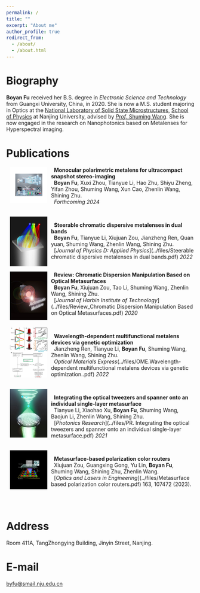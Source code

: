 ```yaml
---
permalink: /
title: ""
excerpt: "About me"
author_profile: true
redirect_from: 
  - /about/
  - /about.html
---
```


 Biography
======
__Boyan Fu__ received her B.S. degree in *Electronic Science and Technology* from Guangxi University, China, in 2020. She is now a M.S. student majoring in Optics at the [National Laboratory of Solid State Microstructures](https://vlssm.nju.edu.cn/), [School of Physics](https://physics.nju.edu.cn/) at Nanjing University, advised by [*Prof*. Shuming Wang](https://physics.nju.edu.cn/sz/gdkxx/20191105/i45277.html). She is now engaged in the research on Nanophotonics based on Metalenses for Hyperspectral imaging.


<!-- __Update: I will be joining Stanford University as a Ph.D. student in Fall 2021!__ -->




<!-- Research area
======

<div>
<div style="font-size:15pt"><strong>Metasurface-Based Optical Manipulation</strong></div>
  <hr/>
</div>
<div style="font-size:11pt ;  font-style:italic">
 <img   width="200" align="left"  hspace= 10px src="../images/tianyue.png"/>
<p align = "justify">Optical tweezers (OT) and optical spanner (OS) are powerful tools of optical manipulation, which are responsible for particle trapping and rotation, respectively. Conventionally, the OT and OS are built using bulky three-dimensional devices, such as microscope objectives and spatial light modulators. Recently, metasurfaces are proposed for setting up them on a microscale platform, which greatly miniaturizing the systems. In this topic, we offer a metasurface-based solution to integrating the OT and OS. Using the prevailing approach based on the geometric and dynamic phases, we show that it is possible to construct an output field, which promises a high NA focal spot, accompanied with a coaxial vortex. Optical trapping and rotation are numerically demonstrated by estimating the mechanical effects on a particle probe. Moreover, we demonstrate an on-demand control of the OT-to-OS distance and the topological charge possessed by the OS. Our results may empower advanced applications in on-chip particle manipulation.</p>
  </div>


<br/>

<div>
<div style="font-size:15pt"><strong>Multidimensional Light-Field Manipulation with Metasurfaces</strong></div>
  <hr/>
</div>
<div style="font-size:11pt ; font-style:italic">
 <img width="200" align="left"   hspace= 10px src="../images/manipulation.png"/>
<p align = "justify">Metasurfaces possessing the advantages of miniaturized size, are widely employed to manipulate light in the subwavelength region, which breaks the limitation of bulky and complex volume and system compared to the traditional optical elements. An advantage of metasurfaces is their versatility by invoking the parameters of light-field to achieve various functionalities into a single-layer metasurface. In this project, we report methods of using the polarization and dispersion of light to achieve multifunctional metasurface devices, allowing the different degrees of freedom of light to carry independent phase profiles to achieve the polarization-dependent conversion of Bessel beams with different orders and NAs as well as wavelength-controlled multifunctional metalenses by introducing an improved genetic algorithm have been implemented. We envision our research are expected to be the potential candidates in multifunctional integrated optical devices.</p>
  </div>

<br/>

<div>
<div style="font-size:15pt"><strong>Chromatic Dispersion Manipulation Based on Metalenses</strong></div>
  <hr>
</div>
<div style="font-size:11pt ;  font-style:italic">
 <img width="200" align="left"  hspace= 10px  src="../images/chromatic.png"/>
<p align = "justify">Among all the optical elements, the metalenses possess most basic and important application, compared with the traditional lenses, it has significant advantages in integration and miniaturization. However, the resonant dispersion of each nanostructure, the inherent dispersion of planar devices and optical materials lead to large chromatic aberrations in the metalenses, that severely reduces the quality of their focusing and imaging. Therefore, how to effectively suppress or manipulate the chromatic aberration of metalenses has attracted worldwide attention in recent years, and various excellent achievements have promoted the development of this field. In this project, the Differencial-phase equation has been employed to design the achromatic or super chromatic metalenses, which provides the possibility for the development of ultrathin full-color camera or spectral imaging devices.</p>
  </div>

<br/>  -->

Publications
======

<img width="100" align="left" hspace= 10px src="../images/MPSII.png"/>

&nbsp; __Monocular polarimetric metalens for ultracompact snapshot stereo-imaging__<br/>
&nbsp; __Boyan Fu__, Xuxi Zhou, Tianyue Li, Hao Zhu, Shiyu Zheng, Yifan Zhou, Shuming Wang, Xun Cao, Zhenlin Wang, Shining Zhu. <br/>
&nbsp; *Forthcoming 2024* <br/>

<br/>
<img width="100" align="left" hspace= 10px src="../images/Inhomogeneous Chromatic dispersion.jpg"/>

&nbsp; __Steerable chromatic dispersive metalenses in dual bands__<br/>
&nbsp; __Boyan Fu__, Tianyue Li, Xiujuan Zou, Jianzheng Ren, Quan yuan, Shuming Wang, Zhenlin Wang, Shining Zhu. <br/>
&nbsp; [*Journal of Physics D: Applied Physics*](../files/Steerable chromatic dispersive metalenses in dual bands.pdf) *2022* <br/>
<br/>

<img width="100" align="left"  hspace= 10px src="../images/Achromatic.jpg"/>

&nbsp; __Review: Chromatic Dispersion Manipulation Based on Optical Metasurfaces__<br/>
&nbsp; __Boyan Fu__, Xiujuan Zou, Tao Li, Shuming Wang, Zhenlin Wang, Shining Zhu. <br/>
&nbsp;  [*Journal of Harbin Institute of Technology*](../files/Review_Chromatic Dispersion Manipulation Based on Optical Metasurfaces.pdf) *2020* <br/>
<!-- <img width="175" align="left" src="https://ErisZhang.github.io/images/comp-dynamics-representative-image.jpg"/> -->
<br/>

<img width="100" align="left" hspace= 10px src="../images/wavelength-controlled.jpg"/>

&nbsp; __Wavelength-dependent multifunctional metalens devices via genetic optimization__<br/>
&nbsp; Jianzheng Ren, Tianyue Li, __Boyan Fu__, Shuming Wang, Zhenlin Wang, Shining Zhu. <br/>
&nbsp; *Optical Materials Express*(../files/OME.Wavelength-dependent multifunctional metalens devices via genetic optimization..pdf) *2022* <br/>

<br/>

<img width="100" align="left" hspace= 10px src="../images/OT-OS metasurface.jpg"/>

&nbsp; __Integrating the optical tweezers and spanner onto an individual single-layer metasurface__<br/>
&nbsp; Tianyue Li, Xiaohao Xu, __Boyan Fu__, Shuming Wang, Baojun Li, Zhenlin Wang, Shining Zhu. <br/>
&nbsp;  [*Photonics Research*](../files/PR. Integrating the optical tweezers and spanner onto an individual single-layer metasurface.pdf) *2021* <br/>

<br/>

<img width="100" align="left" hspace= 10px src="../images/polar-color-router.png"/>

&nbsp; __Metasurface-based polarization color routers__<br/>
&nbsp; Xiujuan Zou, Guangxing Gong, Yu Lin, __Boyan Fu__, Shuming Wang, Shining Zhu, Zhenlin Wang. <br/>
&nbsp;  [*Optics and Lasers in Engineering*](../files/Metasurface based polarization color routers.pdf) 163, 107472 (2023). <br/>

<br/>
<br/>


<!-- Industry Experience
======
<img width="90" align="left" src="../images/adobe-logo.png"/>

&nbsp; __Creative Intelligence Lab, Adobe Research__<br/>
&nbsp; Research Intern with Dr. [Danny Kaufman](http://dannykaufman.io/)<br/>
&nbsp; *<h style="color:rgb(150, 150, 150);font-size:16px">Project: Multi-Resolution Simulation</h> <br/>*
&nbsp; &nbsp; &nbsp; &nbsp; &nbsp; &nbsp; &nbsp; &nbsp; &nbsp; &nbsp; &nbsp; &nbsp; &nbsp;
&nbsp; &nbsp; &nbsp; &nbsp; &nbsp; &nbsp; &nbsp; &nbsp; &nbsp; &nbsp; &nbsp; &nbsp; &nbsp; &nbsp;
&nbsp; &nbsp; &nbsp; &nbsp; &nbsp; &nbsp; &nbsp; &nbsp; &nbsp; &nbsp; &nbsp; &nbsp; &nbsp;&nbsp; &nbsp; &nbsp; &nbsp; &nbsp; &nbsp; &nbsp; &nbsp; &nbsp; &nbsp; &nbsp; &nbsp;May 2021 - Aug. 2021<br/>
<br/>

<img width="90" align="left" src="../images/adobe-logo.png"/>

&nbsp; __Emerging Graphics Group, Adobe Research__<br/>
&nbsp; Research Intern with Dr. [Qi Sun](https://qisun.me/)<br/>
&nbsp; *<h style="color:rgb(150, 150, 150);font-size:16px">Project: Skin Modeling</h> <br/>*
&nbsp; &nbsp; &nbsp; &nbsp; &nbsp; &nbsp; &nbsp; &nbsp; &nbsp; &nbsp; &nbsp; &nbsp; &nbsp;
&nbsp; &nbsp; &nbsp; &nbsp; &nbsp; &nbsp; &nbsp; &nbsp; &nbsp; &nbsp; &nbsp; &nbsp; &nbsp; &nbsp;
&nbsp; &nbsp; &nbsp; &nbsp; &nbsp; &nbsp; &nbsp; &nbsp; &nbsp; &nbsp; &nbsp; &nbsp; &nbsp;&nbsp; &nbsp; &nbsp; &nbsp; &nbsp; &nbsp; &nbsp; &nbsp; &nbsp; &nbsp; &nbsp;June 2020 - Sept. 2020<br/>

<br/> -->

<!-- Teaching Experience
======
&#9679; __Teaching Assistant__, University of Toronto<br/>
&nbsp; &nbsp; [CSC419/2520 Geometry Processing](https://github.com/alecjacobson/geometry-processing-csc2520) with Prof. [Alec Jacobson](https://www.cs.toronto.edu/~jacobson/)
&nbsp; &nbsp; &nbsp; &nbsp; &nbsp; &nbsp; &nbsp; &nbsp; Sept. 2020 - Jan. 2021<br/>

<br/> -->

<!-- Selected Projects
======
<div>
<div style="font-size:12pt"><strong>Fast Support Reduction</strong></div>
</div>
<div style="font-size:10pt"> In layer-based 3D fabrication, supporting structures are fabricated
to support overhanging regions yet discarded later. Reducing supports
saves both time and material cost. In this project, we propose 
a real-time skinning-based method to slim down the
supporting structure while maintaining a detailed-preserved and semantically meaningful geometry.
We achieve this by optimizing a set of performance objectives and searching globally in
the subspace spanned by the joint handles. Artifacts e.g. self-intersection can be effectively avoided.
Our method is implemented via OpenGL shaders and has potential to be
employed as a structural prototyping tool that facilitates model design and fabrication. </div>
<img width="100%" src="../images/bb-bunny.jpg"/> -->



Address
======
Room 411A, TangZhongying Building, Jinyin Street, Nanjing.
<br/>

E-mail
======
byfu@smail.nju.edu.cn
<br/>

